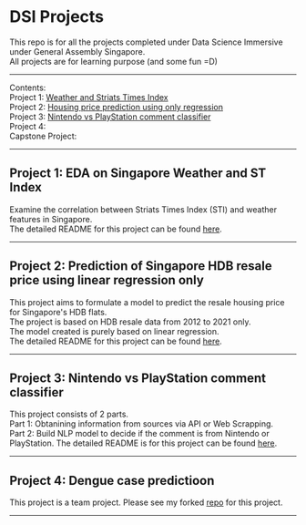 # DSI Projects

This repo is for all the projects completed under Data Science Immersive under General Assembly Singapore.  
All projects are for learning purpose (and some fun =D)

---

Contents:  
Project 1: [Weather and Striats Times Index](/project_1)  
Project 2: [Housing price prediction using only regression](/project_2)   
Project 3: [Nintendo vs PlayStation comment classifier](/project_3)  
Project 4:  
Capstone Project:   

---
## Project 1: EDA on Singapore Weather and ST Index   

Examine the correlation between Striats Times Index (STI) and weather features in Singapore.   
The detailed README for this project can be found [here](/project_1/README.md).

---
## Project 2: Prediction of Singapore HDB resale price using linear regression only  

This project aims to formulate a model to predict the resale housing price for Singapore's HDB flats.  
The project is based on HDB resale data from 2012 to 2021 only.  
The model created is purely based on linear regression.  
The detailed README for this project can be found [here](/project_2/README.md).

---
## Project 3: Nintendo vs PlayStation comment classifier  

This project consists of 2 parts.  
Part 1: Obtanining information from sources via API or Web Scrapping.  
Part 2: Build NLP model to decide if the comment is from Nintendo or PlayStation.
The detailed README is for this project can be found [here](/project_3/README.md).

---
## Project 4: Dengue case predictioon

This project is a team project.
Please see my forked [repo](https://github.com/Luke-zm/GA_project4_PredictDengueCases) for this project.

---

